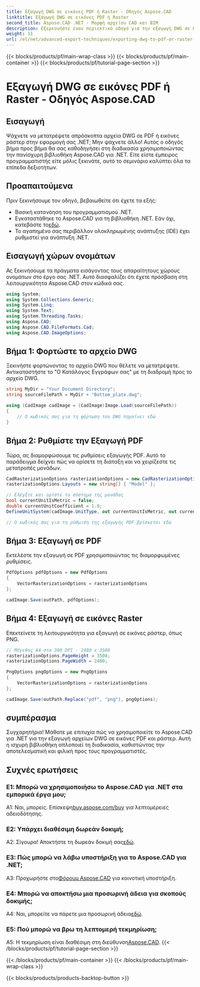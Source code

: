 ```yaml
---
title: Εξαγωγή DWG σε εικόνες PDF ή Raster - Οδηγός Aspose.CAD
linktitle: Εξαγωγή DWG σε εικόνες PDF ή Raster
second_title: Aspose.CAD .NET - Μορφή αρχείου CAD και BIM
description: Εξερευνήστε έναν περιεκτικό οδηγό για την εξαγωγή DWG σε PDF ή εικόνες ράστερ χρησιμοποιώντας το Aspose.CAD για .NET. Μάθετε τα βήματα, τα προαπαιτούμενα και χρησιμοποιήστε αυτή την ισχυρή βιβλιοθήκη.
weight: 11
url: /el/net/advanced-export-techniques/exporting-dwg-to-pdf-or-raster-images/
---
```


{{< blocks/products/pf/main-wrap-class >}}
{{< blocks/products/pf/main-container >}}
{{< blocks/products/pf/tutorial-page-section >}}

# Εξαγωγή DWG σε εικόνες PDF ή Raster - Οδηγός Aspose.CAD

## Εισαγωγή

Ψάχνετε να μετατρέψετε απρόσκοπτα αρχεία DWG σε PDF ή εικόνες ράστερ στην εφαρμογή σας .NET; Μην ψάχνετε άλλο! Αυτός ο οδηγός βήμα προς βήμα θα σας καθοδηγήσει στη διαδικασία χρησιμοποιώντας την πανίσχυρη βιβλιοθήκη Aspose.CAD για .NET. Είτε είστε έμπειρος προγραμματιστής είτε μόλις ξεκινάτε, αυτό το σεμινάριο καλύπτει όλα τα επίπεδα δεξιοτήτων.

## Προαπαιτούμενα

Πριν ξεκινήσουμε τον οδηγό, βεβαιωθείτε ότι έχετε τα εξής:

- Βασική κατανόηση του προγραμματισμού .NET.
-  Εγκαταστάθηκε το Aspose.CAD για τη βιβλιοθήκη .NET. Εάν όχι, κατεβάστε το[εδώ](https://releases.aspose.com/cad/net/).
- Το αγαπημένο σας περιβάλλον ολοκληρωμένης ανάπτυξης (IDE) έχει ρυθμιστεί για ανάπτυξη .NET.

## Εισαγωγή χώρων ονομάτων

Ας ξεκινήσουμε τα πράγματα εισάγοντας τους απαραίτητους χώρους ονομάτων στο έργο σας .NET. Αυτό διασφαλίζει ότι έχετε πρόσβαση στη λειτουργικότητα Aspose.CAD στον κώδικά σας.

```csharp
using System;
using System.Collections.Generic;
using System.Linq;
using System.Text;
using System.Threading.Tasks;
using Aspose.CAD;
using Aspose.CAD.FileFormats.Cad;
using Aspose.CAD.ImageOptions;
```

## Βήμα 1: Φορτώστε το αρχείο DWG

Ξεκινήστε φορτώνοντας το αρχείο DWG που θέλετε να μετατρέψετε. Αντικαταστήστε το "Ο Κατάλογος Εγγράφων σας" με τη διαδρομή προς το αρχείο DWG.

```csharp
string MyDir = "Your Document Directory";
string sourceFilePath = MyDir + "Bottom_plate.dwg";

using (CadImage cadImage = (CadImage)Image.Load(sourceFilePath))
{
    // Ο κωδικός σας για τη φόρτωση του DWG πηγαίνει εδώ
}
```

## Βήμα 2: Ρυθμίστε την Εξαγωγή PDF

Τώρα, ας διαμορφώσουμε τις ρυθμίσεις εξαγωγής PDF. Αυτό το παράδειγμα δείχνει πώς να ορίσετε τη διάταξη και να χειρίζεστε τις μετατροπές μονάδων.

```csharp
CadRasterizationOptions rasterizationOptions = new CadRasterizationOptions();
rasterizationOptions.Layouts = new string[] { "Model" };

// Ελέγξτε και ορίστε το σύστημα της μονάδας
bool currentUnitIsMetric = false;
double currentUnitCoefficient = 1.0;
DefineUnitSystem(cadImage.UnitType, out currentUnitIsMetric, out currentUnitCoefficient);

// Ο κωδικός σας για τη ρύθμιση της εξαγωγής PDF βρίσκεται εδώ
```

## Βήμα 3: Εξαγωγή σε PDF

Εκτελέστε την εξαγωγή σε PDF χρησιμοποιώντας τις διαμορφωμένες ρυθμίσεις.

```csharp
PdfOptions pdfOptions = new PdfOptions
{
    VectorRasterizationOptions = rasterizationOptions
};

cadImage.Save(outPath, pdfOptions);
```

## Βήμα 4: Εξαγωγή σε εικόνες Raster

Επεκτείνετε τη λειτουργικότητα για εξαγωγή σε εικόνες ράστερ, όπως PNG.

```csharp
// Μέγεθος A4 στα 300 DPI - 2480 x 3508
rasterizationOptions.PageHeight = 3508;
rasterizationOptions.PageWidth = 2480;

PngOptions pngOptions = new PngOptions
{
    VectorRasterizationOptions = rasterizationOptions
};

cadImage.Save(outPath.Replace("pdf", "png"), pngOptions);
```

## συμπέρασμα

Συγχαρητήρια! Μάθατε με επιτυχία πώς να χρησιμοποιείτε το Aspose.CAD για .NET για την εξαγωγή αρχείων DWG σε εικόνες PDF και ράστερ. Αυτή η ισχυρή βιβλιοθήκη απλοποιεί τη διαδικασία, καθιστώντας την αποτελεσματική και φιλική προς τους προγραμματιστές.

## Συχνές ερωτήσεις

### Ε1: Μπορώ να χρησιμοποιήσω το Aspose.CAD για .NET στα εμπορικά έργα μου;

 Α1: Ναι, μπορείς. Επίσκεψη[buy.aspose.com/buy](https://purchase.aspose.com/buy) για λεπτομέρειες αδειοδότησης.

### Ε2: Υπάρχει διαθέσιμη δωρεάν δοκιμή;

 Α2: Σίγουρα! Αποκτήστε τη δωρεάν δοκιμή σας[εδώ](https://releases.aspose.com/).

### Ε3: Πώς μπορώ να λάβω υποστήριξη για το Aspose.CAD για .NET;

 A3: Προχωρήστε στο[Φόρουμ Aspose.CAD](https://forum.aspose.com/c/cad/19) για κοινοτική υποστήριξη.

### Ε4: Μπορώ να αποκτήσω μια προσωρινή άδεια για σκοπούς δοκιμής;

 A4: Ναι, μπορείτε να πάρετε μια προσωρινή άδεια[εδώ](https://purchase.aspose.com/temporary-license/).

### Ε5: Πού μπορώ να βρω τη λεπτομερή τεκμηρίωση;

 A5: Η τεκμηρίωση είναι διαθέσιμη στη διεύθυνση[Aspose.CAD](https://reference.aspose.com/cad/net/).
{{< /blocks/products/pf/tutorial-page-section >}}

{{< /blocks/products/pf/main-container >}}
{{< /blocks/products/pf/main-wrap-class >}}

{{< blocks/products/products-backtop-button >}}
